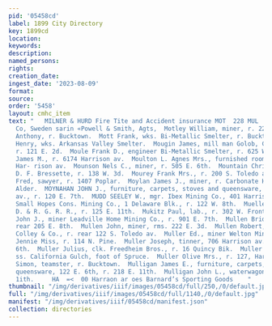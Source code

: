 ```yaml
---
pid: '05458cd'
label: 1899 City Directory
key: 1899cd
location: 
keywords: 
description: 
named_persons: 
rights: 
creation_date: 
ingest_date: '2023-08-09'
format: 
source: 
order: '5458'
layout: cmhc_item
text: "   MILNER & HURD Fire Tite and Accident insurance MOT  228 MUL     Svea Insurance
  Co, Sweden sarin «Powell & Smith, Agts,  Motley William, miner, r. 226 E. 7th.  Mott
  Anthony, r. Bucktown.  Mott Frank, wks. Bi-Metallic Smelter, r. Bucktown.  Mott
  Henry, wks. Arkansas Valley Smelter.  Mougin James, mill man Golob, Colley & Co.,
  r. 121 E. 2d.  Moule Frank D., engineer Bi-Metallic Smelter, r. 625 W. 3d.  Moulton
  James M., r. 6174 Harrison av.  Moulton L. Agnes Mrs., furnished rooms, r. 6174
  Har- rison av.  Mounson Nels C., miner, r. 505 E. 6th.  Mountain Christ, wheelwright
  D. F. Bressette, r. 138 W. 3d.  Mourey Frank Mrs., r. 200 S. Toledo ay.  Mowbray
  Fred, sawyer, r. 1407 Poplar.  Moylan James J., miner, r. Carbonate Hill, S. end
  Alder.  MOYNAHAN JOHN J., furniture, carpets, stoves and queensware, 608 Harrison
  av., r. 120 E. 7th.  MUDD SEELEY W., mgr. Ibex Mining Co., 401 Harrison av., and
  Small Hopes Cons. Mining Co., 1 Delaware Blk., r. 122 W. 8th.  Mueller A. L., switchman
  D. & R. G. R. R., r. 125 E. 11th.  Mukitz Paul, lab., r. 302 W. Front:  Mulcahey
  John J., miner Leadville Home Mining Co., r. 901 E. 7th.  Mullen Bridget Miss, r.
  rear 205 E. 8th.  Mullen John, miner, rms. 222 E. 3d.  Mullen Robert, engineer Golob,
  Colley & Co., r. rear 122 S. Toledo av.  Muller Ed., miner Welton Mine.  Muller
  Jennie Miss, r. 114 N. Pine.  Muller Joseph, tinner, 706 Harrison av., r. 127 W.
  6th.  Muller Julius, clk. Freedheim Bros., r. 16 Quincy Bik.  Muller Michael, r.
  ss. California Gulch, foot of Spruce.  Muller Olive Mrs., r. 127, Harrison av.  Muller
  Simon, teamster, r. Bucktown.  Mulligan James E., furniture, carpets, stoves and
  queensware, 122 E. 6th, r. 218 E. 11th.  Mulligan John L., waterwagon, r. 229 E.
  1ith.     HA  =<  00 Harraon ar oes Barnard’s Sporting Goods    "
thumbnail: "/img/derivatives/iiif/images/05458cd/full/250,/0/default.jpg"
full: "/img/derivatives/iiif/images/05458cd/full/1140,/0/default.jpg"
manifest: "/img/derivatives/iiif/05458cd/manifest.json"
collection: directories
---
```

